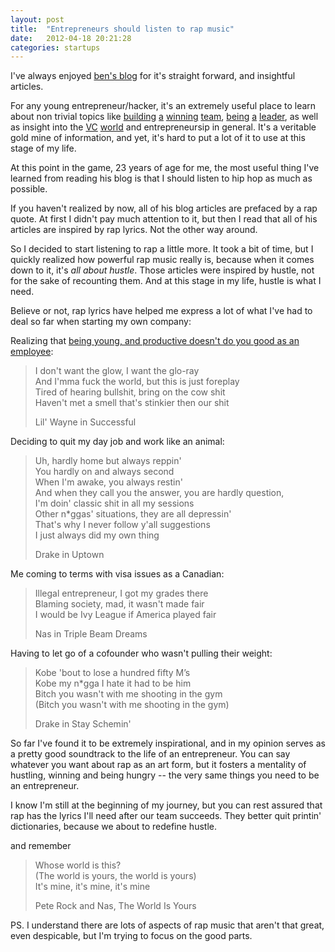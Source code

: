```yaml
---
layout: post
title:  "Entrepreneurs should listen to rap music"
date:   2012-04-18 20:21:28
categories: startups
---
```


I've always enjoyed <a href="http://bhorowitz.com/" target="_blank">ben's blog</a> for it's straight forward, and insightful articles.

For any young entrepreneur/hacker, it's an extremely useful place to learn about non trivial topics like <a href="http://bhorowitz.com/2011/01/04/when-smart-people-are-bad-employees/">building</a> <a href="http://bhorowitz.com/2012/01/19/the-freaky-friday-management-technique/">a</a> <a href="http://bhorowitz.com/2010/08/23/how-to-minimize-politics-in-your-company/">winning</a> <a href="http://www.slideshare.net/reed2001/culture-1798664">team</a>, <a href="http://bhorowitz.com/2010/03/14/notes-on-leadership-be-like-steve-jobs-and-bill-campbell-and-andy-grove/">being</a> <a href="http://bhorowitz.com/2011/08/08/the-fine-line-between-fear-and-courage/">a</a> <a href="http://bhorowitz.com/2010/05/30/how-andreessen-horowitz-evaluates-ceos/">leader</a>, as well as insight into the <a href="http://bhorowitz.com/2010/04/13/four-things-some-vcs-do-that-i-dont-like/">VC</a> <a href="http://bhorowitz.com/2012/01/31/why-has-andreessen-horowitz-raised-2-7b-in-3-years/">world</a> and entrepreneursip in general. It's a veritable gold mine of information, and yet, it's hard to put a lot of it to use at this stage of my life.

At this point in the game, 23 years of age for me, the most useful thing I've learned from reading his blog is that I should listen to hip hop as much as possible.

If you haven't realized by now, all of his blog articles are prefaced by a rap quote. At first I didn't pay much attention to it, but then I read that all of his articles are inspired by rap lyrics. Not the other way around.

So I decided to start listening to rap a little more. It took a bit of time, but I quickly realized how powerful rap music really is, because when it comes down to it, it's <em>all about hustle</em>. Those articles were inspired by hustle, not for the sake of recounting them. And at this stage in my life, hustle is what I need.

Believe or not, rap lyrics have helped me express a lot of what I've had to deal so far when starting my own company:

Realizing that <a href="http://paulgraham.com/hiring.html">being young, and productive doesn't do you good as an employee</a>:

> I don't want the glow, I want the glo-ray<br/>
> And I'mma fuck the world, but this is just foreplay<br/>
> Tired of hearing bullshit, bring on the cow shit<br/>
> Haven't met a smell that's stinkier then our shit<br/>
> 
> Lil' Wayne in Successful

Deciding to quit my day job and work like an animal:

> Uh, hardly home but always reppin'<br/>
> You hardly on and always second<br/>
> When I'm awake, you always restin'<br/>
> And when they call you the answer, you are hardly question,<br/>
> I'm doin' classic shit in all my sessions<br />
> Other n*ggas' situations, they are all depressin'<br />
> That's why I never follow y'all suggestions<br />
> I just always did my own thing<br />
>
> Drake in Uptown


Me coming to terms with visa issues as a Canadian:

> Illegal entrepreneur, I got my grades there<br />
> Blaming society, mad, it wasn't made fair<br />
> I would be Ivy League if America played fair<br />
>
> Nas in Triple Beam Dreams

Having to let go of a cofounder who wasn't pulling their weight:

> Kobe 'bout to lose a hundred fifty M’s<br />
> Kobe my n*gga I hate it had to be him<br />
> Bitch you wasn't with me shooting in the gym<br />
> (Bitch you wasn't with me shooting in the gym)<br />
>
> Drake in Stay Schemin'

So far I've found it to be extremely inspirational, and in my opinion serves as a pretty good soundtrack to the life of an entrepreneur. You can say whatever you want about rap as an art form, but it fosters a mentality of hustling, winning and being hungry -- the very same things you need to be an entrepreneur.

I know I'm still at the beginning of my journey, but you can rest assured that rap has the lyrics I'll need after our team succeeds. They better quit printin' dictionaries, because we about to redefine hustle.

and remember

> Whose world is this?<br />
> (The world is yours, the world is yours)<br />
> It's mine, it's mine, it's mine <br />
>
> Pete Rock and Nas, The World Is Yours

PS. I understand there are lots of aspects of rap music that aren't that great, even despicable, but I'm trying to focus on the good parts.